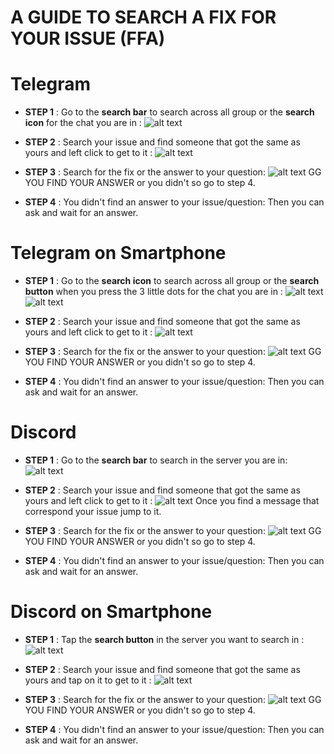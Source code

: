
# A GUIDE TO SEARCH A FIX FOR YOUR ISSUE (FFA)

# Telegram
 - **STEP 1** :
Go to the **search bar** to search across all group or the **search icon** for the chat you are in :
![alt text](https://img001.prntscr.com/file/img001/CwjpKjSwQP6v42SLR5TVtw.png)
- **STEP 2** :
Search your issue and find someone that got the same as yours and left click to get to it :
![alt text](https://img001.prntscr.com/file/img001/vReziflnSOyVOGStGceeUg.png)

- **STEP 3** :
Search for the fix or the answer to your question:
![alt text](https://img001.prntscr.com/file/img001/gYt4uA5kSOuFFHJkFynZbA.png)
GG YOU FIND YOUR ANSWER or you didn't so go to step 4.

- **STEP 4** :
You didn't find an answer to your issue/question:
Then you can ask and wait for an answer.

# Telegram on Smartphone
 - **STEP 1** :
Go to the **search icon** to search across all group or the **search button** when you press the 3 little dots for the chat you are in :
![alt text](https://img001.prntscr.com/file/img001/spyuak9HRB6m1v9w4AnYMA.png)
![alt text](https://img001.prntscr.com/file/img001/ymyuoldrSDGtzrBmibkWiA.png)

- **STEP 2** :
Search your issue and find someone that got the same as yours and left click to get to it :
![alt text](https://img001.prntscr.com/file/img001/8sfI2QUhRM6qTqAKQkpfXg.png)

- **STEP 3** :
Search for the fix or the answer to your question:
![alt text](https://img001.prntscr.com/file/img001/j61ZkLlyTjSxoGEEQd7GwA.png)
GG YOU FIND YOUR ANSWER or you didn't so go to step 4.

- **STEP 4** :
You didn't find an answer to your issue/question:
Then you can ask and wait for an answer.

# Discord 
- **STEP 1** :
Go to the **search bar** to search in the server you are in:
![alt text](https://img001.prntscr.com/file/img001/eNqkQzhcSfGeMXFFp7aP9w.png)

- **STEP 2** :
Search your issue and find someone that got the same as yours and left click to get to it :
![alt text](https://img001.prntscr.com/file/img001/KOHJ88x_RkSn2xTQn8Tcdg.png)
Once you find a message that correspond your issue jump to it.

- **STEP 3** :
Search for the fix or the answer to your question:
![alt text](https://img001.prntscr.com/file/img001/TVEZmdhbRt6EMrizL5bhSw.png)
GG YOU FIND YOUR ANSWER or you didn't so go to step 4.

- **STEP 4** :
You didn't find an answer to your issue/question:
Then you can ask and wait for an answer.

# Discord on Smartphone
 - **STEP 1** :
Tap the **search button** in the server you want to search in :
![alt text](https://img001.prntscr.com/file/img001/IqWmvRohQRWN8q76WbTqdQ.png)

- **STEP 2** :
Search your issue and find someone that got the same as yours and tap on it to get to it :
![alt text](https://img001.prntscr.com/file/img001/N1bv8cXySHy7GpV4nOgCyA.png)

- **STEP 3** :
Search for the fix or the answer to your question:
![alt text](https://img001.prntscr.com/file/img001/4z0jOZzxRRWcaPe7_JplGw.png)
GG YOU FIND YOUR ANSWER or you didn't so go to step 4.

- **STEP 4** :
You didn't find an answer to your issue/question:
Then you can ask and wait for an answer.
